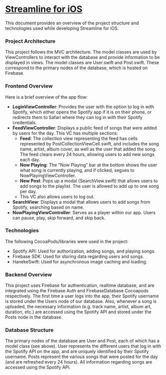# [Streamline for iOS](https://l.messenger.com/l.php?u=https%3A%2F%2Fitunes.apple.com%2Fus%2Fapp%2Fstream-line%2Fid1307938270%3Fls%3D1%26mt%3D8&h=ATMgiCuXjKz_l--Z1xJ2tdfG97yAO3YfHaQSF_OIxN-pByMFHCMwfvrV2E4AT9SatKqWR2v4F_dgU-E1Mp_YhdLbUP8d_frZeAApmG8tYG1mrZRlhTvTKJm6wmwSt8VMh7i10C291X8nURLqdSk)
This document provides an overview of the project structure and technologies used while developing Streamline for iOS.

### Project Architecture

This project follows the MVC architecture. The model classes are used by ViewControllers to interact with the database and provide information to be displayed in views. The model classes are User.swift and Post.swift. These correspond to the primary nodes of the database, which is hosted on Firebase.

### Frontend Overview

Here is a brief overview of the app flow:

* **LoginViewController**: Provides the user with the option to log in with Spotify, which either opens the Spotify app if it is on their phone, or redirects them to Safari where they can log in with their Spotify credentials.
* **FeedViewController**: Displays a public feed of songs that were added by users for the day. This VC has multiple sections:
  * **Feed**: The collection view representing the feed has cells represented by PostCollectionViewCell.swift, and includes the song name, artist, album cover, as well as the user that added the song. The feed clears every 24 hours, allowing users to add new songs each day.
  * **Now Playing**: The "Now Playing" bar at the bottom shows the user what song is currently playing, and if clicked, segues to NowPlayingViewController.
  * **New Post**: Pops up a modal (SearchView.swift) that allows users to add songs to the playlist. The user is allowed to add up to one song per day.
  * This VC also allows users to log out.
* **SearchView**: Displays a modal that allows users to add songs from Spotify, searching based on name.
* **NowPlayingViewController**: Serves as a player within our app. Users can pause, play, skip forward, and skip back.

### Technologies

The following CocoaPods/libraries were used in the project:
 * Spotify API: Used for authorization, adding songs, and playing songs.
 * Firebase SDK: Used for storing data regarding users and songs.
 * HanekeSwift: Used for asynchronous image caching and loading.
 
### Backend Overview

This project uses Firebase for authentication, realtime database, and are integrated using the Firebase Auth and FirebaseDatabase Cocoapods respectively. The first time a user logs into the app, their Spotify username is stored under the Users node of our database. Also, whenever a song is uploaded, the necessary information (e.g. track name, artist, album art, duration, etc.) are accessed using the Spotify API and stored under the Posts node in the database.

### Database Structure

The primary nodes of the database are User and Post, each of which has a model class (see above). User represents the different users that log in with the Spotify API on the app, and are uniquely identified by their Spotify username. Posts represent the various songs that were posted for the day (and are refreshed every 24 hours). All information regarding songs are accessed using the Spotify API.
